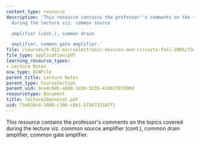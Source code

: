 ```yaml
---
content_type: resource
description: 'This resource contains the professor''s comments on the topics covered
  during the lecture viz. common source

  amplifier (cont.), common drain

  amplifier, common gate amplifier.'
file: /courses/6-012-microelectronic-devices-and-circuits-fall-2005/73e03dc41660c39bc6b15756733187f1_lecture20annotat.pdf
file_type: application/pdf
learning_resource_types:
- Lecture Notes
ocw_type: OCWFile
parent_title: Lecture Notes
parent_type: CourseSection
parent_uid: 9ce4c04b-a600-1d3d-5235-419b2783590d
resourcetype: Document
title: lecture20annotat.pdf
uid: 73e03dc4-1660-c39b-c6b1-5756733187f1
---
```

This resource contains the professor's comments on the topics covered during the lecture viz. common source
amplifier (cont.), common drain
amplifier, common gate amplifier.

